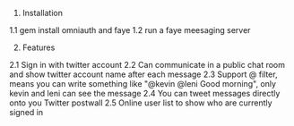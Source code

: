 1. Installation

1.1 gem install omniauth and faye 
1.2 run a faye meesaging server 

2. Features

2.1 Sign in with twitter account
2.2 Can communicate in a public chat room and show twitter account name after each message
2.3 Support @ filter, means you can write something like "@kevin @leni Good morning", only kevin and leni can see the message
2.4 You can tweet messages directly onto you Twitter postwall
2.5 Online user list to show who are currently signed in
